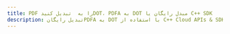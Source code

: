 ---title: PDF را به  تبدیل کنیدDOT، PDFA به DOT مبدل رایگان یا C++ SDKdescription: تبدیل رایگانPDFA به DOT با استفاده از C++ Cloud APIs & SDK همچنین اسناد PDF را در Cloud ایجاد، ویرایش و رندر کنید.---